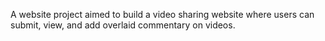  A website project aimed to build a video sharing website where users can submit, view, and add overlaid commentary on videos.
